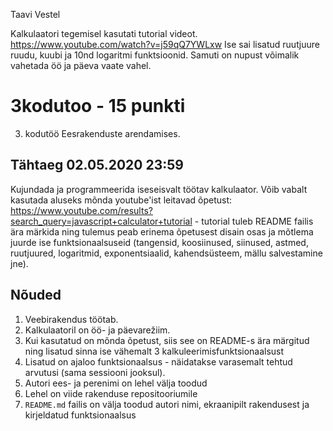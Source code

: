 Taavi Vestel

Kalkulaatori tegemisel kasutati tutorial videot. https://www.youtube.com/watch?v=j59qQ7YWLxw
Ise sai lisatud ruutjuure ruudu, kuubi ja 10nd logaritmi funktsioonid.
Samuti on nupust võimalik vahetada öö ja päeva vaate vahel.





# 3kodutoo - 15 punkti
3. kodutöö Eesrakenduste arendamises.

## Tähtaeg 02.05.2020 23:59

Kujundada ja programmeerida iseseisvalt töötav kalkulaator. Võib vabalt kasutada aluseks mõnda youtube'ist leitavad õpetust: https://www.youtube.com/results?search_query=javascript+calculator+tutorial - tutorial tuleb README failis ära märkida ning tulemus peab erinema õpetusest disain osas ja mõtlema juurde ise funktsionaalsuseid (tangensid, koosiinused, siinused, astmed, ruutjuured, logaritmid, exponentsiaalid, kahendsüsteem, mällu salvestamine jne).

## Nõuded

1. Veebirakendus töötab.
1. Kalkulaatoril on öö- ja päevarežiim. 
1. Kui kasutatud on mõnda õpetust, siis see on README-s ära märgitud ning lisatud sinna ise vähemalt 3 kalkuleerimisfunktsionaalsust
1. Lisatud on ajaloo funktsionaalsus - näidatakse varasemalt tehtud arvutusi (sama sessiooni jooksul). 
1. Autori ees- ja perenimi on lehel välja toodud
1. Lehel on viide rakenduse repositooriumile
1. `README.md` failis on välja toodud autori nimi, ekraanipilt rakendusest ja kirjeldatud funktsionaalsus
